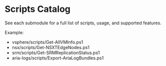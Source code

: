 # Scripts Catalog

See each submodule for a full list of scripts, usage, and supported features.

Example:
- vsphere/scripts/Get-AllVMInfo.ps1
- nsx/scripts/Get-NSXTEdgeNodes.ps1
- srm/scripts/Get-SRMReplicationStatus.ps1
- aria-logs/scripts/Export-AriaLogBundles.ps1
